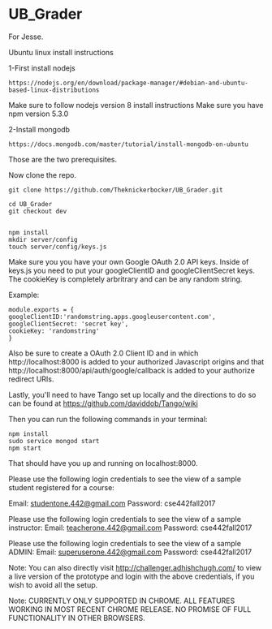 # UB_Grader
For Jesse.

Ubuntu linux install instructions

1-First install nodejs
```
https://nodejs.org/en/download/package-manager/#debian-and-ubuntu-based-linux-distributions
```
Make sure to follow nodejs version 8 install instructions
Make sure you have npm version 5.3.0

2-Install mongodb
```
https://docs.mongodb.com/master/tutorial/install-mongodb-on-ubuntu
```

Those are the two prerequisites.

Now clone the repo.
```
git clone https://github.com/Theknickerbocker/UB_Grader.git
```
```
cd UB_Grader
git checkout dev
```
```

npm install
mkdir server/config
touch server/config/keys.js
```
Make sure you you have your own Google OAuth 2.0 API keys. Inside of keys.js you need to put your googleClientID and googleClientSecret  keys. The cookieKey is completely arbritrary and can be any random string. 

Example:
```
module.exports = {
googleClientID:'randomstring.apps.googleusercontent.com',
googleClientSecret: 'secret key',
cookieKey: 'randomstring'
}
```
Also be sure to create a OAuth 2.0 Client ID and in which http://localhost:8000 is added to your authorized Javascript origins and that http://localhost:8000/api/auth/google/callback is added to your authorize redirect URIs.

Lastly, you'll need to have Tango set up locally and the directions to do so can be found at https://github.com/daviddob/Tango/wiki

Then you can run the following commands in your terminal:

```
npm install 
sudo service mongod start
npm start
```

That should have you up and running on localhost:8000.

Please use the following login credentials to see the view of a sample student registered for a course:

Email: studentone.442@gmail.com
Password: cse442fall2017

Please use the following login credentials to see the view of a sample instructor:
Email: teacherone.442@gmail.com
Password: cse442fall2017

Please use the following login credentials to see the view of a sample ADMIN:
Email: superuserone.442@gmail.com
Password: cse442fall2017

Note: You can also directly visit http://challenger.adhishchugh.com/ to view a live version of the prototype and login with the above credentials, if you wish to avoid all the setup.

Note: CURRENTLY ONLY SUPPORTED IN CHROME. ALL FEATURES WORKING IN MOST RECENT CHROME RELEASE. NO PROMISE OF FULL FUNCTIONALITY IN OTHER BROWSERS.
